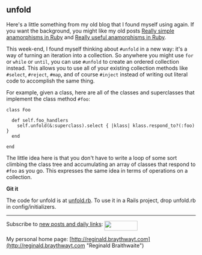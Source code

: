 unfold
---

Here's a little something from my old blog that I found myself using again. If you want the background, you might like my old posts [Really simple anamorphisms in Ruby](http://weblog.raganwald.com/2007/11/really-simple-anamorphisms-in-ruby.html) and [Really useful anamorphisms in Ruby](http://weblog.raganwald.com/2007/11/really-useful-anamorphisms-in-ruby.html).

This week-end, I found myself thinking about `#unfold` in a new way: it's a way of turning an iteration into a collection. So anywhere you might use `for` or `while` or `until`, you can use `#unfold` to create an ordered collection instead. This allows you to use all of your existing collection methods like `#select`, `#reject`, `#map`, and of course `#inject` instead of writing out literal code to accomplish the same thing.

For example, given a class, here are all of the classes and superclasses that implement the class method `#foo`:

	class Foo
	  
	  def self.foo_handlers
	    self.unfold(&:superclass).select { |klass| klass.respond_to?(:foo) }
	  end
	
	end

The little idea here is that you don't have to write a loop of some sort climbing the class tree and accumulating an array of classes that respond to `#foo` as you go. This expresses the same idea in terms of operations on a collection.

**Git it**

The code for unfold is at [unfold.rb](unfold.rb). To use it in a Rails project, drop unfold.rb in config/initializers. 

---
	
Subscribe to [new posts and daily links](http://feeds.feedburner.com/raganwald "raganwald's rss feed"): <a href="http://feeds.feedburner.com/raganwald"><img src="http://feeds.feedburner.com/~fc/raganwald?bg=&amp;fg=&amp;anim=" height="26" width="88" style="border:0" alt="" align="top"/></a>

My personal home page: [http://reginald.braythwayt.com](http://reginald.braythwayt.com "Reginald Braithwaite")


